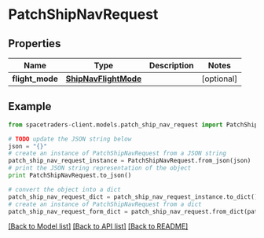 # PatchShipNavRequest


## Properties

Name | Type | Description | Notes
------------ | ------------- | ------------- | -------------
**flight_mode** | [**ShipNavFlightMode**](ShipNavFlightMode.md) |  | [optional] 

## Example

```python
from spacetraders-client.models.patch_ship_nav_request import PatchShipNavRequest

# TODO update the JSON string below
json = "{}"
# create an instance of PatchShipNavRequest from a JSON string
patch_ship_nav_request_instance = PatchShipNavRequest.from_json(json)
# print the JSON string representation of the object
print PatchShipNavRequest.to_json()

# convert the object into a dict
patch_ship_nav_request_dict = patch_ship_nav_request_instance.to_dict()
# create an instance of PatchShipNavRequest from a dict
patch_ship_nav_request_form_dict = patch_ship_nav_request.from_dict(patch_ship_nav_request_dict)
```
[[Back to Model list]](../README.md#documentation-for-models) [[Back to API list]](../README.md#documentation-for-api-endpoints) [[Back to README]](../README.md)


